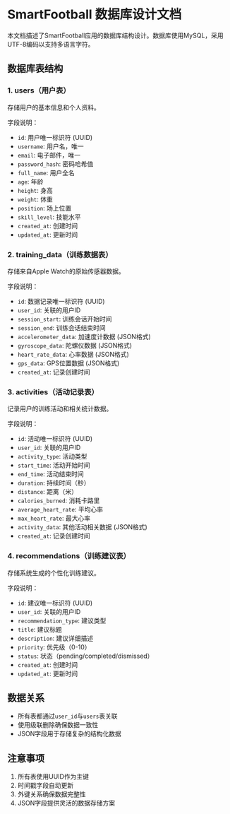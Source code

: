 # SmartFootball 数据库设计文档

本文档描述了SmartFootball应用的数据库结构设计。数据库使用MySQL，采用UTF-8编码以支持多语言字符。

## 数据库表结构

### 1. users（用户表）
存储用户的基本信息和个人资料。

字段说明：
- `id`: 用户唯一标识符 (UUID)
- `username`: 用户名，唯一
- `email`: 电子邮件，唯一
- `password_hash`: 密码哈希值
- `full_name`: 用户全名
- `age`: 年龄
- `height`: 身高
- `weight`: 体重
- `position`: 场上位置
- `skill_level`: 技能水平
- `created_at`: 创建时间
- `updated_at`: 更新时间

### 2. training_data（训练数据表）
存储来自Apple Watch的原始传感器数据。

字段说明：
- `id`: 数据记录唯一标识符 (UUID)
- `user_id`: 关联的用户ID
- `session_start`: 训练会话开始时间
- `session_end`: 训练会话结束时间
- `accelerometer_data`: 加速度计数据 (JSON格式)
- `gyroscope_data`: 陀螺仪数据 (JSON格式)
- `heart_rate_data`: 心率数据 (JSON格式)
- `gps_data`: GPS位置数据 (JSON格式)
- `created_at`: 记录创建时间

### 3. activities（活动记录表）
记录用户的训练活动和相关统计数据。

字段说明：
- `id`: 活动唯一标识符 (UUID)
- `user_id`: 关联的用户ID
- `activity_type`: 活动类型
- `start_time`: 活动开始时间
- `end_time`: 活动结束时间
- `duration`: 持续时间（秒）
- `distance`: 距离（米）
- `calories_burned`: 消耗卡路里
- `average_heart_rate`: 平均心率
- `max_heart_rate`: 最大心率
- `activity_data`: 其他活动相关数据 (JSON格式)
- `created_at`: 记录创建时间

### 4. recommendations（训练建议表）
存储系统生成的个性化训练建议。

字段说明：
- `id`: 建议唯一标识符 (UUID)
- `user_id`: 关联的用户ID
- `recommendation_type`: 建议类型
- `title`: 建议标题
- `description`: 建议详细描述
- `priority`: 优先级（0-10）
- `status`: 状态（pending/completed/dismissed）
- `created_at`: 创建时间
- `updated_at`: 更新时间

## 数据关系
- 所有表都通过`user_id`与`users`表关联
- 使用级联删除确保数据一致性
- JSON字段用于存储复杂的结构化数据

## 注意事项
1. 所有表使用UUID作为主键
2. 时间戳字段自动更新
3. 外键关系确保数据完整性
4. JSON字段提供灵活的数据存储方案 